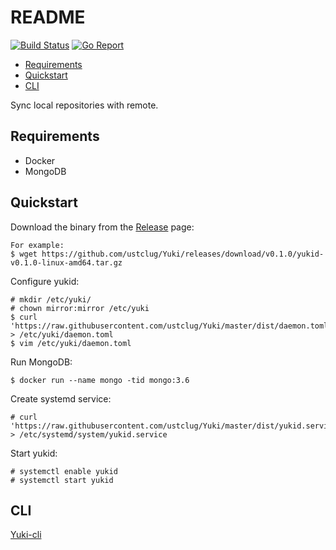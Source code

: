 README
=======

[![Build Status](https://travis-ci.org/ustclug/Yuki.svg?branch=master)](https://travis-ci.org/ustclug/Yuki)
[![Go Report](https://goreportcard.com/badge/github.com/ustclug/Yuki)](https://goreportcard.com/report/github.com/ustclug/Yuki)

- [Requirements](#requirements)
- [Quickstart](#quickstart)
- [CLI](#cli)

Sync local repositories with remote.

## Requirements

* Docker
* MongoDB

## Quickstart

Download the binary from the [Release](https://github.com/ustclug/Yuki/releases) page:

```
For example:
$ wget https://github.com/ustclug/Yuki/releases/download/v0.1.0/yukid-v0.1.0-linux-amd64.tar.gz
```

Configure yukid:

```
# mkdir /etc/yuki/
# chown mirror:mirror /etc/yuki
$ curl 'https://raw.githubusercontent.com/ustclug/Yuki/master/dist/daemon.toml' > /etc/yuki/daemon.toml
$ vim /etc/yuki/daemon.toml
```

Run MongoDB:

```
$ docker run --name mongo -tid mongo:3.6
```

Create systemd service:
```
# curl 'https://raw.githubusercontent.com/ustclug/Yuki/master/dist/yukid.service' > /etc/systemd/system/yukid.service
```

Start yukid:
```
# systemctl enable yukid
# systemctl start yukid
```

## CLI

[Yuki-cli](https://github.com/ustclug/Yuki-cli)
